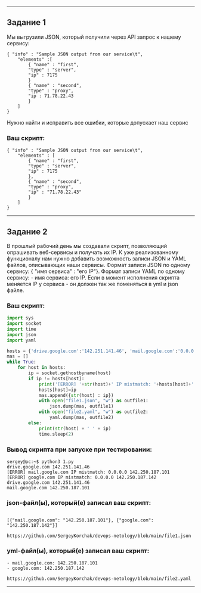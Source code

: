 ------

## Задание 1

Мы выгрузили JSON, который получили через API запрос к нашему сервису:
```
{ "info" : "Sample JSON output from our service\t",
    "elements" :[
        { "name" : "first",
        "type" : "server",
        "ip" : 7175 
        }
        { "name" : "second",
        "type" : "proxy",
        "ip : 71.78.22.43
        }
    ]
}
```

Нужно найти и исправить все ошибки, которые допускает наш сервис

### Ваш скрипт:
```
{ "info" : "Sample JSON output from our service\t",
    "elements" : [
        { "name" : "first",
        "type" : "server",
        "ip" : 7175 
        },
        { "name" : "second",
        "type" : "proxy",
        "ip" : "71.78.22.43"
        }
    ]
}
```

------

## Задание 2

В прошлый рабочий день мы создавали скрипт, позволяющий опрашивать веб-сервисы и получать их IP. К уже реализованному функционалу нам нужно добавить возможность записи JSON и YAML файлов, описывающих наши сервисы. Формат записи JSON по одному сервису: { "имя сервиса" : "его IP"}. Формат записи YAML по одному сервису: - имя сервиса: его IP. Если в момент исполнения скрипта меняется IP у сервиса - он должен так же поменяться в yml и json файле.

### Ваш скрипт:
```python
import sys
import socket
import time
import json
import yaml

hosts = {'drive.google.com':'142.251.141.46', 'mail.google.com':'0.0.0.0', 'google.com':'0.0.0.0'}
mas = []
while True:
    for host in hosts:
        ip = socket.gethostbyname(host)
        if ip != hosts[host]:
            print('[ERROR] '+str(host)+' IP mistmatch: '+hosts[host]+' '+ip)
            hosts[host]=ip
            mas.append({str(host) : ip})
            with open("file1.json", "w") as outfile1:
            	json.dump(mas, outfile1)
            with open("file2.yaml", "w") as outfile2:
            	yaml.dump(mas, outfile2)
        else:
            print(str(host) + ' ' + ip)
            time.sleep(2)
```

### Вывод скрипта при запуске при тестировании:
```
sergey@pc:~$ python3 1.py
drive.google.com 142.251.141.46
[ERROR] mail.google.com IP mistmatch: 0.0.0.0 142.250.187.101
[ERROR] google.com IP mistmatch: 0.0.0.0 142.250.187.142
drive.google.com 142.251.141.46
mail.google.com 142.250.187.101
```

### json-файл(ы), который(е) записал ваш скрипт:
```

[{"mail.google.com": "142.250.187.101"}, {"google.com": "142.250.187.142"}]

https://github.com/SergeyKorchak/devops-netology/blob/main/file1.json
```

### yml-файл(ы), который(е) записал ваш скрипт:
```
- mail.google.com: 142.250.187.101
- google.com: 142.250.187.142

https://github.com/SergeyKorchak/devops-netology/blob/main/file2.yaml
```

------

